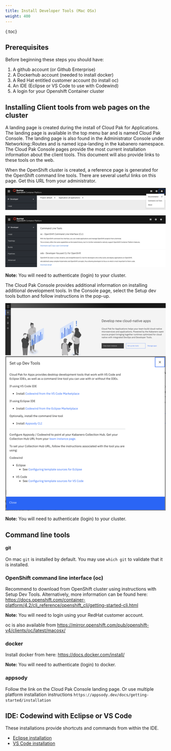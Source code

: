 ```yaml
---
title: Install Developer Tools (Mac OSx)
weight: 400
---
```


{:toc}

## Prerequisites

Before beginning these steps you should have:

1. A github account (or Github Enterprise)
1. A Dockerhub account (needed to install docker)
1. A Red Hat entitled customer account (to install oc)
1. An IDE (Eclipse or VS Code to use with Codewind)
1. A login for your Openshift Container cluster


## Installing Client tools from web pages on the cluster

A landing page is created during the install of Cloud Pak for Applications.
The landing page is available in the top menu bar and is named Cloud Pak Console.
The landing page is also found in the Administrator Console under Networking::Routes and is named icpa-landing in the kabanero namespace.
The Cloud Pak Console pages provide the most current installation information about the client tools.
This document will also provide links to these tools on the web.

When the OpenShift cluster is created, a reference page is generated for the OpenShift command line tools. There are several useful links on this page. Get this URL from your administrator.

![Command Line Tools](/assets/img/cp4a/command-line-tools.png)

![Download Command Line Tools](/assets/img/cp4a/command-line-tools-download.png)

**Note:** You will need to authenticate (login) to your cluster.

The Cloud Pak Console provides additional information on installing additional development tools.  In the Console page, select the Setup dev tools button and follow instructions in the pop-up.

![Cloud Pak Console](/assets/img/cp4a/dev-tools.png)
![Setup Dev Tools](/assets/img/cp4a/setup-dev-tools.png)

**Note:** You will need to authenticate (login) to your cluster.

## Command line tools

#### git
On mac `git` is installed by default. You may use `which git` to validate that it is installed.

### OpenShift command line interface (oc)

Recommend to download from OpenShift cluster using instructions with Setup Dev Tools.
Alternatively, more information can be found here:
https://docs.openshift.com/container-platform/4.2/cli_reference/openshift_cli/getting-started-cli.html 

**Note:** You will need to login using your RedHat customer account.

oc is also available from https://mirror.openshift.com/pub/openshift-v4/clients/oc/latest/macosx/

### docker
Install docker from here:
https://docs.docker.com/install/

**Note:** You will need to authenticate (login) to docker.

### appsody

Follow the link on the Cloud Pak Console landing page.
Or use multiple platform installation instructions `https://appsody.dev/docs/getting-started/installation`

## IDE: Codewind with Eclipse or VS Code
These installations provide shortcuts and commands from within the IDE.
* [Eclipse installation](https://www.eclipse.org/codewind/mdteclipsegettingstarted.html)
* [VS Code installation](https://www.eclipse.org/codewind/mdt-vsc-getting-started.html)
